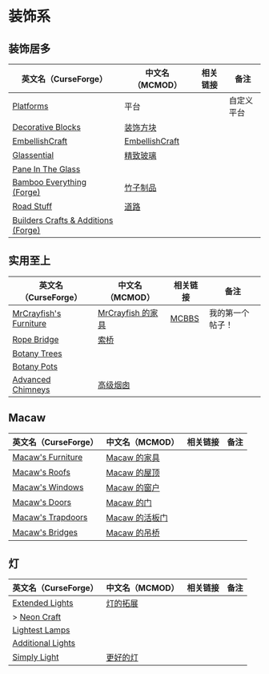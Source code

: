 # 装饰系

## 装饰居多

| 英文名（CurseForge）                                                                                 | 中文名（MCMOD）                                        | 相关链接 | 备注       |
| ---------------------------------------------------------------------------------------------------- | ------------------------------------------------------ | -------- | ---------- |
| [Platforms](https://www.curseforge.com/minecraft/mc-mods/platforms)                                  | 平台                                                   |          | 自定义平台 |
| [Decorative Blocks](https://www.curseforge.com/minecraft/mc-mods/decorative-blocks)                  | [装饰方块](https://www.mcmod.cn/class/2900.html)       |          |            |
| [EmbellishCraft](https://www.curseforge.com/minecraft/mc-mods/embellishcraft)                        | [EmbellishCraft](https://www.mcmod.cn/class/3001.html) |          |            |
| [Glassential](https://www.curseforge.com/minecraft/mc-mods/glassential)                              | [精致玻璃](https://www.mcmod.cn/class/1769.html)       |          |            |
| [Pane In The Glass](https://www.curseforge.com/minecraft/mc-mods/pane-in-the-glass)                  |                                                        |          |            |
| [Bamboo Everything (Forge)](https://www.curseforge.com/minecraft/mc-mods/bamboo-everything-forge)    | [竹子制品](https://www.mcmod.cn/class/1819.html)       |          |            |
| [Road Stuff](https://www.curseforge.com/minecraft/mc-mods/road-stuff)                                | [道路](https://www.mcmod.cn/class/1418.html)           |          |            |
| [Builders Crafts & Additions (Forge)](https://www.curseforge.com/minecraft/mc-mods/bountifulbaubles) |                                                        |          |            |

## 实用至上

| 英文名（CurseForge）                                                                            | 中文名（MCMOD）                                          | 相关链接                                              | 备注             |
| ----------------------------------------------------------------------------------------------- | -------------------------------------------------------- | ----------------------------------------------------- | ---------------- |
| [MrCrayfish's Furniture](https://www.curseforge.com/minecraft/mc-mods/mrcrayfish-furniture-mod) | [MrCrayfish 的家具](https://www.mcmod.cn/class/263.html) | [MCBBS](https://www.mcbbs.net/thread-321693-1-1.html) | 我的第一个帖子！ |
| [Rope Bridge](https://www.curseforge.com/minecraft/mc-mods/rope-bridge)                         | [索桥](https://www.mcmod.cn/class/1609.html)             |                                                       |                  |
| [Botany Trees](https://www.curseforge.com/minecraft/mc-mods/botany-trees)                       |                                                          |                                                       |                  |
| [Botany Pots](https://www.curseforge.com/minecraft/mc-mods/botany-pots)                         |                                                          |                                                       |                  |
| [Advanced Chimneys](https://www.curseforge.com/minecraft/mc-mods/advanced-chimneys)             | [高级烟囱](https://www.mcmod.cn/class/1437.html)         |                                                       |                  |

## Macaw

| 英文名（CurseForge）                                                               | 中文名（MCMOD）                                        | 相关链接 | 备注 |
| ---------------------------------------------------------------------------------- | ------------------------------------------------------ | -------- | ---- |
| [Macaw's Furniture](https://www.curseforge.com/minecraft/mc-mods/macaws-furniture) | [Macaw 的家具](https://www.mcmod.cn/class/2573.html)   |          |      |
| [Macaw's Roofs](https://www.curseforge.com/minecraft/mc-mods/macaws-roofs)         | [Macaw 的屋顶](https://www.mcmod.cn/class/2043.html)   |          |      |
| [Macaw's Windows](https://www.curseforge.com/minecraft/mc-mods/macaws-windows)     | [Macaw 的窗户](https://www.mcmod.cn/class/2565.html)   |          |      |
| [Macaw's Doors](https://www.curseforge.com/minecraft/mc-mods/macaws-doors)         | [Macaw 的门](https://www.mcmod.cn/class/2574.html)     |          |      |
| [Macaw's Trapdoors](https://www.curseforge.com/minecraft/mc-mods/macaws-trapdoors) | [Macaw 的活板门](https://www.mcmod.cn/class/2918.html) |          |      |
| [Macaw's Bridges](https://www.curseforge.com/minecraft/mc-mods/macaws-bridges)     | [Macaw 的吊桥](https://www.mcmod.cn/class/2040.html)   |          |      |

## 灯

| 英文名（CurseForge）                                                                | 中文名（MCMOD）                                  | 相关链接 | 备注 |
| ----------------------------------------------------------------------------------- | ------------------------------------------------ | -------- | ---- |
| [Extended Lights](https://www.curseforge.com/minecraft/mc-mods/extended-lights-mod) | [灯的拓展](https://www.mcmod.cn/class/2868.html) |          |      |
| > [Neon Craft](https://www.curseforge.com/minecraft/mc-mods/neon-craft-mod)         |                                                  |          |      |
| [Lightest Lamps](https://www.curseforge.com/minecraft/mc-mods/lightest-lamps)       |                                                  |          |      |
| [Additional Lights](https://www.curseforge.com/minecraft/mc-mods/additional-lights) |                                                  |          |      |
| [Simply Light](https://www.curseforge.com/minecraft/mc-mods/simply-light)           | [更好的灯](https://www.mcmod.cn/class/2318.html) |          |      |
